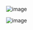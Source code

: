 ![image](https://github.com/MarianaBJ/App-BiscoitoDaSorte/assets/80788293/ef7c4f08-611d-4c26-8355-f7183ef0deae)

![image](https://github.com/MarianaBJ/App-BiscoitoDaSorte/assets/80788293/bb323ec8-914a-428f-b9de-ee43f0e113fb)
